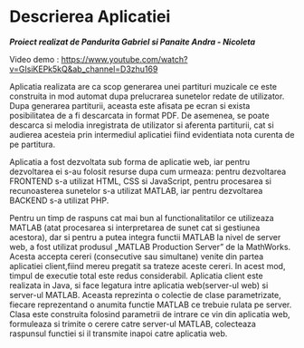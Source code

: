 # Descrierea Aplicatiei

_**Proiect realizat de Pandurita Gabriel si Panaite Andra - Nicoleta**_

Video demo : https://www.youtube.com/watch?v=GIsiKEPk5kQ&ab_channel=D3zhu169

Aplicatia realizata are ca scop generarea unei partituri muzicale ce este construita in
mod automat dupa prelucrarea sunetelor redate de utilizator. Dupa generarea partiturii, aceasta
este afisata pe ecran si exista posibilitatea de a fi descarcata in format PDF. De asemenea, se
poate descarca si melodia inregistrata de utilizator si aferenta partiturii, cat si audierea acesteia
prin intermediul aplicatiei fiind evidentiata nota curenta de pe partitura.

Aplicatia a fost dezvoltata sub forma de aplicatie web, iar pentru dezvoltarea
ei s-au folosit resurse dupa cum urmeaza: pentru dezvoltarea FRONTEND s-a utilizat HTML,
CSS si JavaScript, pentru procesarea si recunoasterea sunetelor s-a utilizat MATLAB, iar
pentru dezvoltarea BACKEND s-a utilizat PHP.

Pentru un timp de raspuns cat mai bun al functionalitatilor ce utilizeaza MATLAB (atat
procesarea si interpretarea de sunet cat si gestiunea acestora), dar si pentru a putea integra
functii MATLAB la nivel de server web, a fost utilizat produsul „MATLAB Production
Server” de la MathWorks. Acesta accepta cereri (consecutive sau
simultane) venite din partea aplicatiei client,fiind mereu pregatit sa trateze aceste cereri. In
acest mod, timpul de executie total este redus considerabil. Aplicatia client este realizata in
Java, si face legatura intre aplicatia web(server-ul web) si server-ul MATLAB. Aceasta
reprezinta o colectie de clase parametrizate, fiecare reprezentand o anumita functie MATLAB
ce trebuie rulata pe server. Clasa este construita folosind parametrii de intrare ce vin din
aplicatia web, formuleaza si trimite o cerere catre server-ul MATLAB, colecteaza raspunsul
functiei si il transmite inapoi catre aplicatia web. 
